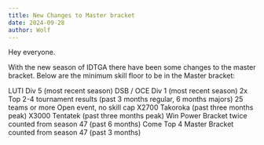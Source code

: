 ```yaml
---
title: New Changes to Master bracket
date: 2024-09-28
author: Wolf
---
```


Hey everyone.

With the new season of IDTGA there have been some changes to the master bracket. Below are the minimum skill floor to be in the Master bracket:

LUTI Div 5 (most recent season)
DSB / OCE Div 1 (most recent season)
2x Top 2-4 tournament results (past 3 months regular, 6 months majors)
25 teams or more
Open event, no skill cap
X2700 Takoroka (past three months peak)
X3000 Tentatek (past three months peak)
Win Power Bracket twice counted from season 47 (past 6 months)
Come Top 4 Master Bracket counted from season 47 (past 3 months)